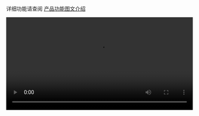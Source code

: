 
详细功能请查阅 [产品功能图文介绍](/feature_text.md)

<video id="video" width="100%" controls>
      <source id="mp4" src="./video/intro1.mp4" type="video/mp4">
      你的浏览器不支持 HTML video.
</video>